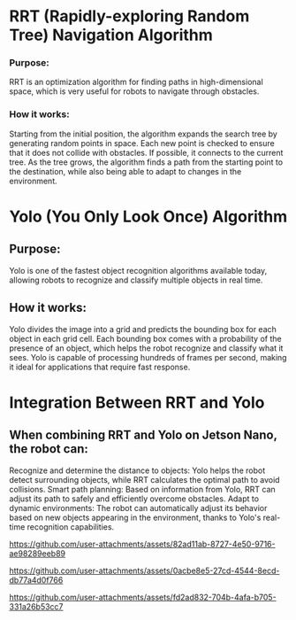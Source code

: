 # RRT (Rapidly-exploring Random Tree) Navigation Algorithm
### Purpose: 
RRT is an optimization algorithm for finding paths in high-dimensional space, which is very useful for robots to navigate through obstacles.
### How it works:
Starting from the initial position, the algorithm expands the search tree by generating random points in space.
Each new point is checked to ensure that it does not collide with obstacles. If possible, it connects to the current tree.
As the tree grows, the algorithm finds a path from the starting point to the destination, while also being able to adapt to changes in the environment.

# Yolo (You Only Look Once) Algorithm
## Purpose: 
Yolo is one of the fastest object recognition algorithms available today, allowing robots to recognize and classify multiple objects in real time.
## How it works:
Yolo divides the image into a grid and predicts the bounding box for each object in each grid cell.
Each bounding box comes with a probability of the presence of an object, which helps the robot recognize and classify what it sees.
Yolo is capable of processing hundreds of frames per second, making it ideal for applications that require fast response.

# Integration Between RRT and Yolo
## When combining RRT and Yolo on Jetson Nano, the robot can:
Recognize and determine the distance to objects: Yolo helps the robot detect surrounding objects, while RRT calculates the optimal path to avoid collisions.
Smart path planning: Based on information from Yolo, RRT can adjust its path to safely and efficiently overcome obstacles.
Adapt to dynamic environments: The robot can automatically adjust its behavior based on new objects appearing in the environment, thanks to Yolo's real-time recognition capabilities.

https://github.com/user-attachments/assets/82ad11ab-8727-4e50-9716-ae98289eeb89

https://github.com/user-attachments/assets/0acbe8e5-27cd-4544-8ecd-db77a4d0f766

https://github.com/user-attachments/assets/fd2ad832-704b-4afa-b705-331a26b53cc7


